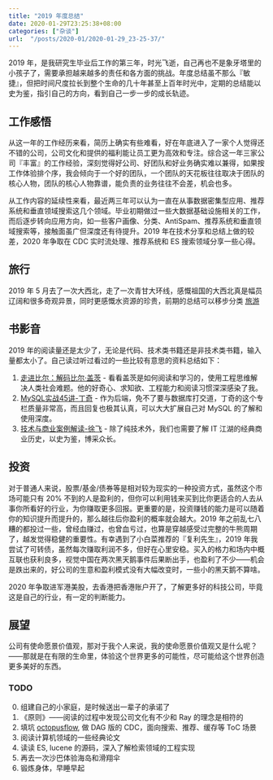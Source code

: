 ```yaml
---
title: "2019 年度总结"
date: 2020-01-29T23:25:38+08:00
categories: ["杂谈"]
url:  "/posts/2020-01/2020-01-29_23-25-37/"
---
```


2019 年，是我研究生毕业后工作的第三年，时光飞逝，自己再也不是象牙塔里的小孩子了，需要承担越来越多的责任和各方面的挑战。年度总结虽不那么『敏捷』，但把时间尺度拉长到整个生命的几十年甚至上百年时光中，定期的总结能以史为鉴，指引自己的方向，看到自己一步一步的成长轨迹。

## 工作感悟

从这一年的工作经历来看，简历上确实有些难看，好在年底进入了一家个人觉得还不错的公司，公司文化和提供的福利能让员工更为高效和专注。综合这一年三家公司『丰富』的工作经验，深刻觉得好公司、好团队和好业务确实难以兼得，如果按工作体验排个序，我会倾向于一个好的团队，一个团队的天花板往往取决于团队的核心人物，团队的核心人物靠谱，能负责的业务往往不会差，机会也多。

从工作内容的延续性来看，最近两三年可以认为一直在从事数据密集型应用、推荐系统和垂直领域搜索这几个领域。毕业初期做过一些大数据基础设施相关的工作，而后逐步转向应用方向，如一些客户画像、分类、AntiSpam、推荐系统和垂直领域搜索等，接触面虽广但深度还有待提升。2019 年在技术分享和总结上做的较差，2020 年争取在 CDC 实时流处理、推荐系统和 ES 搜索领域分享一些心得。

## 旅行

2019 年 5 月去了一次大西北，走了一次青甘大环线，感慨祖国的大西北真是幅员辽阔和很多奇观异景，同时更感慨水资源的珍贵，前期的总结可以移步分类 [旅游](/categories/%E6%97%85%E6%B8%B8/)

## 书影音

2019 年的阅读量还是太少了，无论是代码、技术类书籍还是非技术类书籍，输入量都太小了。自己读过听过看过的一些比较有意思的资料总结如下：

1. [走进比尔：解码比尔·盖茨](https://movie.douban.com/subject/34807113/) - 看看盖茨是如何阅读和学习的，使用工程思维解决人类社会难题。他的好奇心、求知欲、工程能力和阅读习惯深深感染了我。
2. [MySQL实战45讲-丁奇](https://time.geekbang.org/column/intro/139) - 作为后端，免不了要与数据库打交道，丁奇的这个专栏质量非常高，而且回复也极其认真，可以大大扩展自己对 MySQL 的了解和使用深度。
3. [技术与商业案例解读-徐飞](https://time.geekbang.org/column/intro/42) - 除了纯技术外，我们也需要了解 IT 江湖的经典商业历史，以史为鉴，博采众长。

## 投资

对于普通人来说，股票/基金/债券等是相对较为现实的一种投资方式，虽然这个市场可能只有 20% 不到的人是盈利的，但你可以利用钱来买到比你更适合的人去从事你所看好的行业，为你赚取更多回报。更重要的是，投资赚钱的能力是可以随着你的知识提升而提升的，那么越往后你盈利的概率就会越大。2019 年之前乱七八糟的都投过一些，曾经血赚过，也曾血亏过，也算是穿越感受过完整的牛熊周期了，越发觉得稳健的重要性。有幸遇到了小白菜推荐的『复利先生』，2019 年我尝试了可转债，虽然每次赚取利润不多，但好在心里安稳。买入的格力和场内中概互联也获利良多，视觉中国在两次黑天鹅事件后果断出手，也盈利了不少——机会是跌出来的，好公司的生意和盈利模式没有大幅改变时，一些小的黑天鹅不算啥。

2020 年争取进军港美股，去香港把香港账户开了，了解更多好的科技公司，毕竟这是自己的行业，有一定的判断能力。

## 展望

公司有使命愿景价值观，那对于我个人来说，我的使命愿景价值观又是什么呢？——那就是在有限的生命里，体验这个世界更多的可能性，尽可能给这个世界创造更多美好的东西。

### TODO

0. 组建自己的小家庭，是时候送出一辈子的承诺了
1. 《原则》——阅读的过程中发现公司文化有不少和 Ray 的理念是相符的
2. 填坑 [octopusflow](https://octopusflow.github.io/), 做 DAG 版的 CDC，面向搜索、推荐、缓存等 ToC 场景
3. 阅读计算机领域的一些经典论文
4. 读读 ES, lucene 的源码，深入了解检索领域的工程实现
5. 再去一次沙巴体验海岛和滑翔伞
6. 锻炼身体，早睡早起
